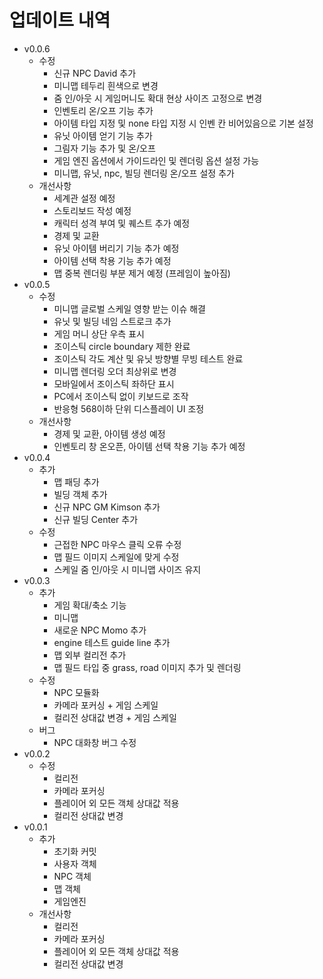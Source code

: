 # 업데이트 내역

- v0.0.6
  - 수정
    - 신규 NPC David 추가
    - 미니맵 테두리 흰색으로 변경
    - 줌 인/아웃 시 게임머니도 확대 현상 사이즈 고정으로 변경
    - 인벤토리 온/오프 기능 추가
    - 아이템 타입 지정 및 none 타입 지정 시 인벤 칸 비어있음으로 기본 설정
    - 유닛 아이템 얻기 기능 추가
    - 그림자 기능 추가 및 온/오프
    - 게임 엔진 옵션에서 가이드라인 및 렌더링 옵션 설정 가능
    - 미니맵, 유닛, npc, 빌딩 렌더링 온/오프 설정 추가
  - 개선사항
    - 세계관 설정 예정
    - 스토리보드 작성 예정
    - 캐릭터 성격 부여 및 퀘스트 추가 예정
    - 경제 및 교환
    - 유닛 아이템 버리기 기능 추가 예정
    - 아이템 선택 착용 기능 추가 예정
    - 맵 중복 렌더링 부분 제거 예정 (프레임이 높아짐)
- v0.0.5
  - 수정
    - 미니맵 글로벌 스케일 영향 받는 이슈 해결
    - 유닛 및 빌딩 네임 스트로크 추가
    - 게임 머니 상단 우측 표시
    - 조이스틱 circle boundary 제한 완료
    - 조이스틱 각도 계산 및 유닛 방향별 무빙 테스트 완료
    - 미니맵 렌더링 오더 최상위로 변경
    - 모바일에서 조이스틱 좌하단 표시
    - PC에서 조이스틱 없이 키보드로 조작
    - 반응형 568이하 단위 디스플레이 UI 조정
  - 개선사항
    - 경제 및 교환, 아이템 생성 예정
    - 인벤토리 창 온오픈, 아이템 선택 착용 기능 추가 예정
- v0.0.4
  - 추가
    - 맵 패딩 추가
    - 빌딩 객체 추가
    - 신규 NPC GM Kimson 추가
    - 신규 빌딩 Center 추가
  - 수정
    - 근접한 NPC 마우스 클릭 오류 수정
    - 맵 필드 이미지 스케일에 맞게 수정
    - 스케일 줌 인/아웃 시 미니맵 사이즈 유지
- v0.0.3
  - 추가
    - 게임 확대/축소 기능
    - 미니맵
    - 새로운 NPC Momo 추가
    - engine 테스트 guide line 추가
    - 맵 외부 컬리전 추가
    - 맵 필드 타입 중 grass, road 이미지 추가 및 렌더링
  - 수정
    - NPC 모듈화
    - 카메라 포커싱 + 게임 스케일
    - 컬리전 상대값 변경 + 게임 스케일
  - 버그
    - NPC 대화창 버그 수정
- v0.0.2
  - 수정
    - 컬리전
    - 카메라 포커싱
    - 플레이어 외 모든 객체 상대값 적용
    - 컬리전 상대값 변경
- v0.0.1
  - 추가
    - 초기화 커밋
    - 사용자 객체
    - NPC 객체
    - 맵 객체
    - 게임엔진
  - 개선사항
    - 컬리전
    - 카메라 포커싱
    - 플레이어 외 모든 객체 상대값 적용
    - 컬리전 상대값 변경